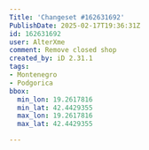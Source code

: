 ```yaml
---
Title: 'Changeset #162631692'
PublishDate: 2025-02-17T19:36:31Z
id: 162631692
user: AlterXme
comment: Remove closed shop
created_by: iD 2.31.1
tags:
- Montenegro
- Podgorica
bbox:
  min_lon: 19.2617816
  min_lat: 42.4429355
  max_lon: 19.2617816
  max_lat: 42.4429355

---
```

